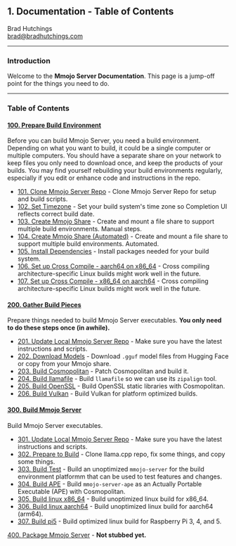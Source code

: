 ## 1. Documentation - Table of Contents

Brad Hutchings<br/>
brad@bradhutchings.com

---
### Introduction
Welcome to the **Mmojo Server Documentation**. This page is a jump-off point for the things you need to do.

---
### Table of Contents
#### [100. Prepare Build Environment](100-Prepare-Build-Environment.md)
Before you can build Mmojo Server, you need a build environment. Depending on what you want to build, it could be a single computer or multiple computers. You should have a separate share on your network to keep files you only need to download once, and keep the products of your builds. You may find yourself rebuilding your build environments regularly, especially if you edit or enhance code and instructions in the repo.

- [101. Clone Mmojo Server Repo](101-Clone-Mmojo-Server-Repo.md) - Clone Mmojo Server Repo for setup and build scripts.
- [102. Set Timezone](102-Set-Timezone.md) - Set your build system's time zone so Completion UI reflects correct build date.
- [103. Create Mmojo Share](103-Create-Mmojo-Share.md) - Create and mount a file share to support multiple build environments. Manual steps.
- [104. Create Mmojo Share (Automated)](104-Create-Mmojo-Share-Automated.md) - Create and mount a file share to support multiple build environments. Automated.
- [105. Install Dependencies](105-Install-Dependencies.md) - Install packages needed for your build system.
- [106. Set up Cross Compile - aarch64 on x86_64](106-Set-up-Cross-Compile-aarch64-on-x86_64.md) - Cross compiling architecture-specific Linux builds might work well in the future.
- [107. Set up Cross Compile - x86_64 on aarch64](107-Set-up-Cross-Compile-x86_64-on-aarch64.md) - Cross compiling architecture-specific Linux builds might work well in the future.

#### [200. Gather Build Pieces](20-Gather-Build-Pieces.md)
Prepare things needed to build Mmojo Server executables. **You only need to do these steps once (in awhile).**

- [201. Update Local Mmojo Server Repo](201-Update-Local-Mmojo-Server-Repo.md) - Make sure you have the latest instructions and scripts.
- [202. Download Models](202-Download-Models.md) - Download `.gguf` model files from Hugging Face or copy from your Mmojo share.
- [203. Build Cosmopolitan](203-Build-Cosmopolitan.md) - Patch Cosmopolitan and build it.
- [204. Build llamafile](204-Build-llamafile.md) - Build `llamafile` so we can use its `zipalign` tool.
- [205. Build OpenSSL](205-Build-OpenSSL.md) - Build OpenSSL static libraries with Cosmopolitan.
- [206. Build Vulkan](206-Build-Vulkan.md) - Build Vulkan for platform optimized builds.

#### [300. Build Mmojo Server](30-Build-Mmojo-Server.md)
Build Mmojo Server executables.

- [301. Update Local Mmojo Server Repo](301-Update-Local-Mmojo-Server-Repo.md) - Make sure you have the latest instructions and scripts.
- [302. Prepare to Build](302-Prepare-to-Build.md) - Clone llama.cpp repo, fix some things, and copy some things.
- [303. Build Test](303-Build-Test.md) - Build an unoptimized `mmojo-server` for the build environment platformm that can be used to test features and changes.
- [304. Build APE](304-Build-APE.md) - Build `mmojo-server-ape` as an Actually Portable Executable (APE) with Cosmopolitan.
- [305. Build linux x86_64](305-Build-linux-x86_64.md) - Build unoptimized linux build for x86_64.
- [306. Build linux aarch64](306-Build-linux-aarch64.md) - Build unoptimized linux build for aarch64 (arm64).
- [307. Build pi5](307-Build-pi5.md) - Build optimized linux build for Raspberry Pi 3, 4, and 5.

[400. Package Mmojo Server](400-Package-Mmojo-Server.md) - **Not stubbed yet.**
